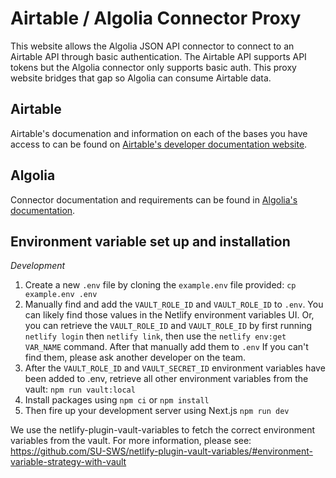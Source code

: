 # Airtable / Algolia Connector Proxy

This website allows the Algolia JSON API connector to connect to an Airtable API through basic authentication. The Airtable API supports API tokens but the Algolia connector only supports basic auth. This proxy website bridges that gap so Algolia can consume Airtable data.


## Airtable

Airtable's documenation and information on each of the bases you have access to can be found on [Airtable's developer documentation website](https://airtable.com/developers/web/api/introduction).


## Algolia

Connector documentation and requirements can be found in [Algolia's documentation](https://www.algolia.com/doc/guides/sending-and-managing-data/send-and-update-your-data/how-to/importing-with-no-code-connectors/).


## Environment variable set up and installation

_Development_

1. Create a new `.env` file by cloning the `example.env` file provided:
`cp example.env .env`
2. Manually find and add the `VAULT_ROLE_ID` and `VAULT_ROLE_ID` to `.env`. You can likely find those values in the Netlify environment variables UI.
Or, you can retrieve the `VAULT_ROLE_ID` and `VAULT_ROLE_ID` by first running `netlify login` then `netlify link`, then use the `netlify env:get VAR_NAME` command. After that manually add them to `.env`
If you can't find them, please ask another developer on the team.
3. After the `VAULT_ROLE_ID` and `VAULT_SECRET_ID` environment variables have been added to .env, retrieve all other environment variables from the vault:
`npm run vault:local`
4. Install packages using `npm ci` or `npm install`
5. Then fire up your development server using Next.js
`npm run dev`

We use the netlify-plugin-vault-variables to fetch the correct environment variables from the vault. For more information, please see:
https://github.com/SU-SWS/netlify-plugin-vault-variables/#environment-variable-strategy-with-vault
